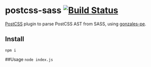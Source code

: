 # postcss-sass [![Build Status](https://travis-ci.org/AleshaOleg/postcss-sass.svg?branch=master)](https://travis-ci.org/AleshaOleg/postcss-sass)

[PostCSS](https://github.com/postcss/postcss) plugin to parse PostCSS AST from SASS, using [gonzales-pe](https://github.com/tonyganch/gonzales-pe).

## Install
`npm i`

##Usage
`node index.js`
